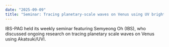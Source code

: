 ```yaml
---
date: "2025-09-09"
title: "Seminar: Tracing planetary-scale waves on Venus using UV brightness and wind"
---
```




IBS-PAG held its weekly seminar featuring
Semyeong Oh (IBS),
who discussed ongoing research on tracing planetary scale waves on Venus using Akatsuki/UVI.
